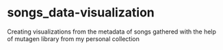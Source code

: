 # songs_data-visualization
Creating visualizations from the metadata of songs gathered with the help of mutagen library from my personal collection
